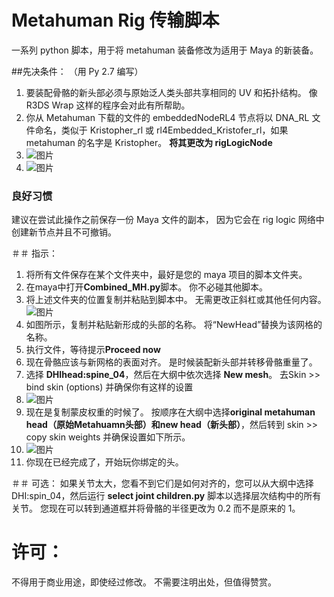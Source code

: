 # Metahuman Rig 传输脚本
一系列 python 脚本，用于将 metahuman 装备修改为适用于 Maya 的新装备。

##先决条件：
（用 Py 2.7 编写）
1. 要装配骨骼的新头部必须与原始泛人类头部共享相同的 UV 和拓扑结构。 像 R3DS Wrap 这样的程序会对此有所帮助。
2. 你从 Metahuman 下载的文件的 embeddedNodeRL4 节点将以 DNA_RL 文件命名，类似于 Kristopher_rl 或 rl4Embedded_Kristofer_rl，如果 metahuman 的名字是 Kristopher。 **将其更改为 rigLogicNode**
3. ![图片](https://user-images.githubusercontent.com/88772846/132264485-74e9d98e-38d9-4227-ab56-1ca9fc5effd5.png)
4. ![图片](https://user-images.githubusercontent.com/88772846/132264420-1128a2eb-d1f0-4ec2-bbdc-ea97e150c197.png)

### 良好习惯
建议在尝试此操作之前保存一份 Maya 文件的副本， 因为它会在 rig logic 网络中创建新节点并且不可撤销。


＃＃ 指示：
1. 将所有文件保存在某个文件夹中，最好是您的 maya 项目的脚本文件夹。
2. 在maya中打开**Combined_MH.py**脚本。 你不必碰其他脚本。
3. 将上述文件夹的位置复制并粘贴到脚本中。 无需更改正斜杠或其他任何内容。
![图片](https://user-images.githubusercontent.com/88772846/132264121-a525cc5c-e89f-4a88-be70-74efe3d18be1.png)
3. 如图所示，复制并粘贴新形成的头部的名称。 将“NewHead”替换为该网格的名称。
4. 执行文件，等待提示**Proceed now**
5. 现在骨骼应该与新网格的表面对齐。 是时候装配新头部并转移骨骼重量了。
6. 选择 **DHIhead:spine_04**，然后在大纲中依次选择 **New mesh**。 去Skin >> bind skin (options) 并确保你有这样的设置
7. ![图片](https://user-images.githubusercontent.com/88772846/132264992-14f758d7-3061-4cb3-ae5c-24eb1464d548.png)
8. 现在是复制蒙皮权重的时候了。 按顺序在大纲中选择**original metahuman head（原始Metahuamn头部）**和**new head（新头部）**，然后转到 skin >> copy skin weights 并确保设置如下所示。
9. ![图片](https://user-images.githubusercontent.com/88772846/132265047-68307310-67fa-44ef-9059-cfc6b9e2ae58.png)
10. 你现在已经完成了，开始玩你绑定的头。

＃＃ 可选：
如果关节太大，您看不到它们是如何对齐的，您可以从大纲中选择 DHI:spin_04，然后运行 **select joint children.py** 脚本以选择层次结构中的所有关节。 您现在可以转到通道框并将骨骼的半径更改为 0.2 而不是原来的 1。

# 许可：
不得用于商业用途，即使经过修改。 不需要注明出处，但值得赞赏。
